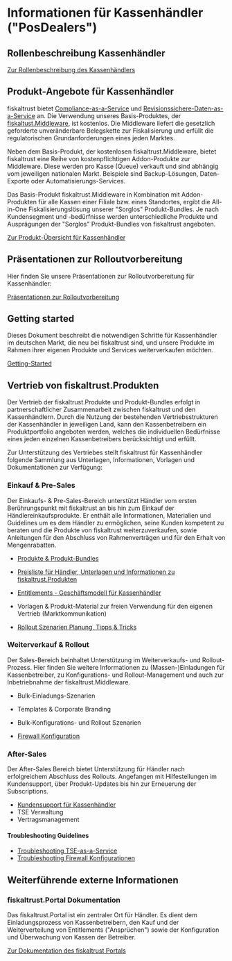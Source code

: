 # Informationen für Kassenhändler ("PosDealers")

## Rollenbeschreibung Kassenhändler

[Zur Rollenbeschreibung des Kassenhändlers](../glossar/README.md#kassenhändler-posdealer)

## Produkt-Angebote für Kassenhändler

fiskaltrust bietet [Compliance-as-a-Service](../product-service-description/README.md) und [Revisionssichere-Daten-as-a-Service](../product-service-description/README.md) an. Die Verwendung unseres Basis-Produktes, der [fiskaltust.Middleware](../product-service-description/compliance-as-a-service/products/middleware.md), ist kostenlos. Die Middleware liefert die gesetzlich geforderte unveränderbare Belegskette zur Fiskalisierung und erfüllt die regulatorischen Grundanforderungen eines jeden Marktes.

Neben dem Basis-Produkt, der kostenlosen fiskaltrust.Middleware, bietet fiskaltrust eine Reihe von kostenpflichtigen Addon-Produkte zur Middleware. Diese werden pro Kasse (Queue) verkauft und sind abhängig vom jeweiligen nationalen Markt. Beispiele sind Backup-Lösungen, Daten-Exporte oder Automatisierungs-Services. 

Das Basis-Produkt fiskaltrust.Middleware in Kombination mit Addon-Produkten für alle Kassen einer Filiale bzw. eines Standortes, ergibt die All-in-One Fiskalisierungslösung unserer "Sorglos" Produkt-Bundles. Je nach Kundensegment und -bedürfnisse werden unterschiedliche Produkte und Ausprägungen der "Sorglos" Produkt-Bundles von fiskaltrust angeboten.

[Zur Produkt-Übersicht für Kassenhändler](01-produkte/README.md)

## Präsentationen zur Rolloutvorbereitung

Hier finden Sie unsere Präsentationen zur Rolloutvorbereitung für Kassenhändler:

[Präsentationen zur Rolloutvorbereitung](prepare-rollout-presentations-de.md) <br/>

## Getting started

Dieses Dokument beschreibt die notwendigen Schritte für Kassenhändler im deutschen Markt, die neu bei fiskaltrust sind, und unsere Produkte im Rahmen ihrer eigenen Produkte und Services weiterverkaufen möchten. 

[Getting-Started](getting-started.md) 

## Vertrieb von fiskaltrust.Produkten

Der Vertrieb der fiskaltrust.Produkte und Produkt-Bundles erfolgt in partnerschaftlicher Zusammenarbeit zwischen fiskaltrust und den Kassenhändlern. Durch die Nutzung der bestehenden Vertriebsstrukturen der Kassenhändler in jeweiligen Land, kann den Kassenbetreibern ein Produktportfolio angeboten werden, welches die individuellen Bedürfnisse eines jeden einzelnen Kassenbetreibers berücksichtigt und erfüllt.

Zur Unterstützung des Vertriebes stellt fiskaltrust für Kassenhändler folgende Sammlung aus Unterlagen, Informationen, Vorlagen und Dokumentationen zur Verfügung:

### Einkauf & Pre-Sales

Der Einkaufs- & Pre-Sales-Bereich unterstützt Händler vom ersten Berührungspunkt mit fiskaltrust an bis hin zum Einkauf der Händlereinkaufsprodukte. Er enthält alle Informationen, Materialien und Guidelines um es dem Händler zu ermöglichen, seine Kunden kompetent zu beraten und die Produkte von fiskaltrust weiterzuverkaufen, sowie Anleitungen für den Abschluss von Rahmenverträgen und für den Erhalt von Mengenrabatten.

- [Produkte & Produkt-Bundles](01-produkte/README.md)

- [Preisliste für Händler, Unterlagen und Informationen zu fiskaltrust.Produkten](02-pre-sales/haendler-preisliste.md) 
- [Entitlements - Geschäftsmodell für Kassenhändler](02-pre-sales/entitlements.md)
- Vorlagen & Produkt-Material zur freien Verwendung für den eigenen Vertrieb (Marktkommunikation) 
- [Rollout Szenarien Planung, Tipps & Tricks](03-sales/rollout-scenarios.md)

### Weiterverkauf & Rollout

Der Sales-Bereich beinhaltet Unterstützung im Weiterverkaufs- und Rollout-Prozess. Hier finden Sie weitere Informationen zu (Massen-)Einladungen für Kassenbetreiber, zu  Konfigurations- und Rollout-Management und auch zur Inbetriebnahme der fiskaltrust.Middleware.

- Bulk-Einladungs-Szenarien
- Templates & Corporate Branding
- Bulk-Konfigurations- und Rollout Szenarien

- [Firewall Konfiguration](03-sales/firewall-settings.md) 

### After-Sales

Der After-Sales Bereich bietet Unterstützung für Händler nach erfolgreichem Abschluss des Rollouts. Angefangen mit Hilfestellungen im Kundensupport, über Produkt-Updates bis hin zur Erneuerung der Subscriptions. 

- [Kundensupport für Kassenhändler](support.md)
- TSE Verwaltung
- Vertragsmanagement

#### Troubleshooting Guidelines

- [Troubleshooting TSE-as-a-Service](04-after-sales/troubleshooting-tse-as-a-service.md) 
- [Troubleshooting Firewall Konfigurationen](04-after-sales/troubleshooting-firewall.md) 

## Weiterführende externe Informationen

### fiskaltrust.Portal Dokumentation

Das fiskaltrust.Portal ist ein zentraler Ort für Händler. Es dient dem Einladungsprozess von Kassenbetreibern, den Kauf und der Weiterverteilung von Entitlements ("Ansprüchen") sowie der Konfiguration und Überwachung von Kassen der Betreiber. 

[Zur Dokumentation des fiskaltrust Portals](https://github.com/fiskaltrust/portal-manual-doc)

